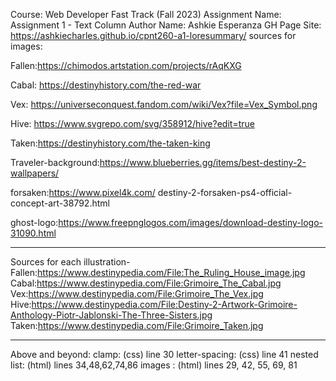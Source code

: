 Course: Web Developer Fast Track (Fall 2023)
Assignment Name: Assignment 1 - Text Column
Author Name: Ashkie Esperanza
GH Page Site: https://ashkiecharles.github.io/cpnt260-a1-loresummary/
sources for images:

Fallen:https://chimodos.artstation.com/projects/rAqKXG

Cabal: https://destinyhistory.com/the-red-war

Vex: https://universeconquest.fandom.com/wiki/Vex?file=Vex_Symbol.png

Hive: https://www.svgrepo.com/svg/358912/hive?edit=true

Taken:https://destinyhistory.com/the-taken-king

Traveler-background:https://www.blueberries.gg/items/best-destiny-2-wallpapers/

forsaken:https://www.pixel4k.com/
destiny-2-forsaken-ps4-official-concept-art-38792.html

ghost-logo:https://www.freepnglogos.com/images/download-destiny-logo-31090.html

---------------
Sources for each illustration-
Fallen:https://www.destinypedia.com/File:The_Ruling_House_image.jpg
Cabal:https://www.destinypedia.com/File:Grimoire_The_Cabal.jpg
Vex:https://www.destinypedia.com/File:Grimoire_The_Vex.jpg
Hive:https://www.destinypedia.com/File:Destiny-2-Artwork-Grimoire-Anthology-Piotr-Jablonski-The-Three-Sisters.jpg
Taken:https://www.destinypedia.com/File:Grimoire_Taken.jpg

-------
Above and beyond:
clamp: (css) line 30
letter-spacing: (css) line 41
nested list: (html) lines 34,48,62,74,86
images : (html) lines 29, 42, 55, 69, 81


